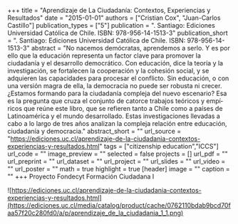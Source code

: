 +++
title = "Aprendizaje de La Ciudadanía: Contextos, Experiencias y Resultados"
date = "2015-01-01"
authors = ["Cristian Cox", "Juan-Carlos Castillo"]
publication_types = ["5"]
publication = ". Santiago: Ediciones Universidad Católica de Chile. ISBN: 978-956-14-1513-3"
publication_short = ". Santiago: Ediciones Universidad Católica de Chile. ISBN: 978-956-14-1513-3"
abstract = "No nacemos demócratas, aprendemos a serlo. Y es por ello que la educación representa un factor clave para promover la ciudadaní­a y el desarrollo democrático. Con educación, dice la teorí­a y la investigación, se fortalecen la cooperación y la cohesión social, y se adquieren las capacidades para procesar el conflicto. Sin educación, o con una versión magra de ella, la democracia no puede ser robusta ni crecer. ¿Estamos formando para la ciudadaní­a compleja del nuevo escenario? Esa es la pregunta que cruza el conjunto de catorce trabajos teóricos y empí­ricos que reúne este libro, que se refieren tanto a Chile como a paí­ses de Latinoamérica y el mundo desarrollado. Estas investigaciones llevadas a cabo a lo largo de tres años analizan la compleja relación entre educación, ciudadaní­a y democracia."
abstract_short = ""
url_source = "https://ediciones.uc.cl/aprendizaje-de-la-ciudadania-contextos-experiencias-y-resultados.html"
tags = ["citizenship education","ICCS"]
url_code = ""
image_preview = ""
selected = false
projects = []
url_pdf = ""
url_preprint = ""
url_dataset = ""
url_project = ""
url_slides = ""
url_video = ""
url_poster = ""
math = true
highlight = true
[header]
image = ""
caption = ""
+++
Proyecto Fondecyt Formación Ciudadana I

![https://ediciones.uc.cl/aprendizaje-de-la-ciudadania-contextos-experiencias-y-resultados.html](https://ediciones.uc.cl/media/catalog/product/cache/0762110bdab9bcd70faa57f20c280fd0/a/p/aprendizaje_de_la_ciudadania_1_1.png)
